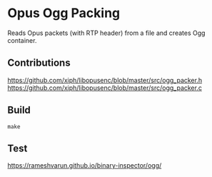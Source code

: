 Opus Ogg Packing
================

Reads Opus packets (with RTP header) from a file and creates Ogg container.

Contributions
-------------

https://github.com/xiph/libopusenc/blob/master/src/ogg_packer.h
https://github.com/xiph/libopusenc/blob/master/src/ogg_packer.c


Build
-----

    make

Test
----

https://rameshvarun.github.io/binary-inspector/ogg/


